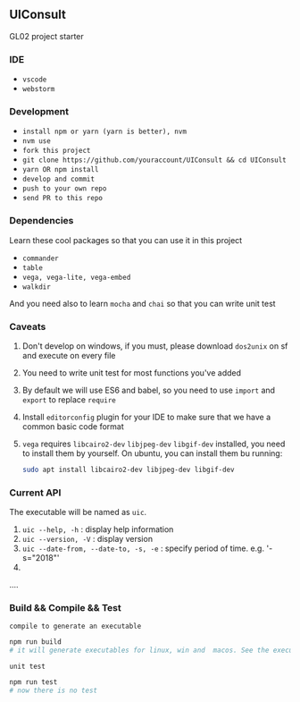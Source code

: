## UIConsult

GL02 project starter


### IDE

- `vscode`
- `webstorm`


### Development

- `install npm or yarn (yarn is better), nvm`
- `nvm use`
- `fork this project`
- `git clone https://github.com/youraccount/UIConsult && cd UIConsult`
- `yarn OR npm install`
- `develop and commit`
- `push to your own repo`
- `send PR to this repo`


### Dependencies

Learn these cool packages so that you can use it in this project

- `commander`
- `table`
- `vega, vega-lite, vega-embed`
- `walkdir`

And you need also to learn `mocha` and `chai` so that you can write unit test


### Caveats

1. Don't develop on windows, if you must, please download `dos2unix` on sf and execute on every file

2. You need to write unit test for most functions you've added

3. By default we will use ES6 and babel, so you need to use `import` and `export` to replace `require`

4. Install `editorconfig` plugin for your IDE to make sure that we have a common basic code format

5. `vega` requires `libcairo2-dev` `libjpeg-dev` `libgif-dev` installed, you need to install them by yourself. On ubuntu, you can install them bu running:

    ```bash
    sudo apt install libcairo2-dev libjpeg-dev libgif-dev
    ```


### Current API

The executable will be named as `uic`.

1. `uic --help, -h`                               :           display help information
2. `uic --version, -V`                            :           display version
3. `uic --date-from, --date-to, -s, -e`           :           specify period of time. e.g. '-s="2018"'
4.
....



### Build && Compile && Test

`compile to generate an executable`

```bash
npm run build
# it will generate executables for linux, win and  macos. See the executable in ./bin
```

`unit test`

```bash
npm run test
# now there is no test
```



